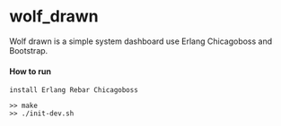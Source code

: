 wolf_drawn
==========

Wolf drawn is a simple system dashboard use Erlang Chicagoboss and Bootstrap.


#### How to run
    install Erlang Rebar Chicagoboss

    >> make
    >> ./init-dev.sh

